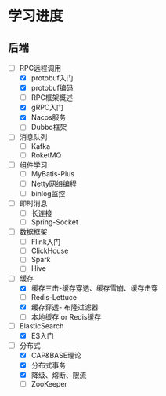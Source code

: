 # 学习进度

## 后端

- [ ] RPC远程调用
  - [x] protobuf入门
  - [x] protobuf编码
  - [ ] RPC框架概述
  - [x] gRPC入门
  - [x] Nacos服务
  - [ ] Dubbo框架
- [ ] 消息队列
  - [ ] Kafka
  - [ ] RoketMQ
- [ ] 组件学习
  - [ ] MyBatis-Plus
  - [ ] Netty网络编程
  - [ ] binlog监控
- [ ] 即时消息
  - [ ] 长连接
  - [ ] Spring-Socket
- [ ] 数据框架
  - [ ] Flink入门
  - [ ] ClickHouse
  - [ ] Spark
  - [ ] Hive
- [ ] 缓存
  - [x] 缓存三击-缓存穿透、缓存雪崩、缓存击穿
  - [ ] Redis-Lettuce
  - [x] 缓存穿透- 布隆过滤器
  - [ ] 本地缓存 or Redis缓存
- [ ] ElasticSearch
  - [x] ES入门
- [ ] 分布式
  - [x] CAP&BASE理论
  - [x] 分布式事务
  - [x] 降级、熔断、限流
  - [ ] ZooKeeper